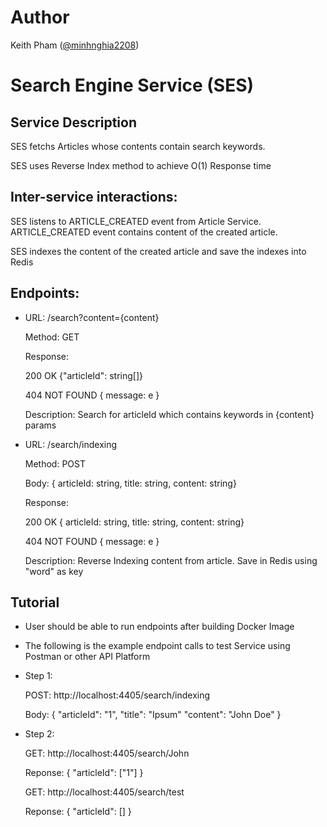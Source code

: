 # Author
Keith Pham ([@minhnghia2208](https://github.com/minhnghia2208))

# Search Engine Service (SES)

## Service Description
SES fetchs Articles whose contents contain search keywords. 

SES uses Reverse Index method to achieve O(1) Response time

## Inter-service interactions:
SES listens to ARTICLE_CREATED event from Article Service. ARTICLE_CREATED event contains content of the created article.

SES indexes the content of the created article and save the indexes into Redis

## Endpoints:
- URL: /search?content={content}

    Method: GET

    Response: 

    200 OK {"articleId": string[]}

    404 NOT FOUND { message: e }

    Description: Search for articleId which contains keywords in {content} params
    
- URL: /search/indexing

    Method: POST

    Body: { articleId: string, title: string, content: string}

    Response: 

    200 OK { articleId: string, title: string, content: string}

    404 NOT FOUND { message: e }

    Description: Reverse Indexing content from article. Save in Redis using "word" as key

## Tutorial
- User should be able to run endpoints after building Docker Image
- The following is the example endpoint calls to test Service using Postman or other API Platform
- Step 1:

    POST: http://localhost:4405/search/indexing

    Body: 
    {
        "articleId": "1",
        "title": "Ipsum"
        "content": "John Doe"
    }
- Step 2:

    GET: http://localhost:4405/search/John

    Reponse: { "articleId": ["1"] }

    GET: http://localhost:4405/search/test

    Reponse: { "articleId": [] }